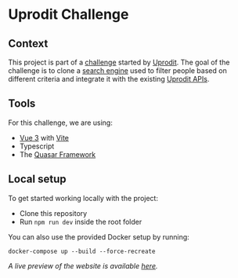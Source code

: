 # Uprodit Challenge

## Context

This project is part of a [challenge](https://doc.uprodit.com/docs/challenge/) started by [Uprodit](https://www.uprodit.com/). The goal of the challenge is to clone a [search engine](https://www.uprodit.com/profile/all/search/perso) used to filter people based on different criteria and integrate it with the existing [Uprodit APIs](https://doc.uprodit.com/docs/api/).

## Tools

For this challenge, we are using:

- [Vue 3](https://vuejs.org/) with [Vite](https://vitejs.dev/)
- Typescript
- The [Quasar Framework](https://quasar.dev/)

## Local setup

To get started working locally with the project:

- Clone this repository
- Run `npm run dev` inside the root folder

You can also use the provided Docker setup by running:

```
docker-compose up --build --force-recreate
```

_A live preview of the website is available [here](https://vue.uprodit.com)._
